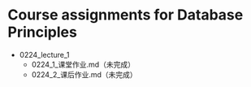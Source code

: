 # Course assignments for Database Principles

- 0224_lecture_1 
    - 0224_1_课堂作业.md（未完成）
    - 0224_2_课后作业.md（未完成）

